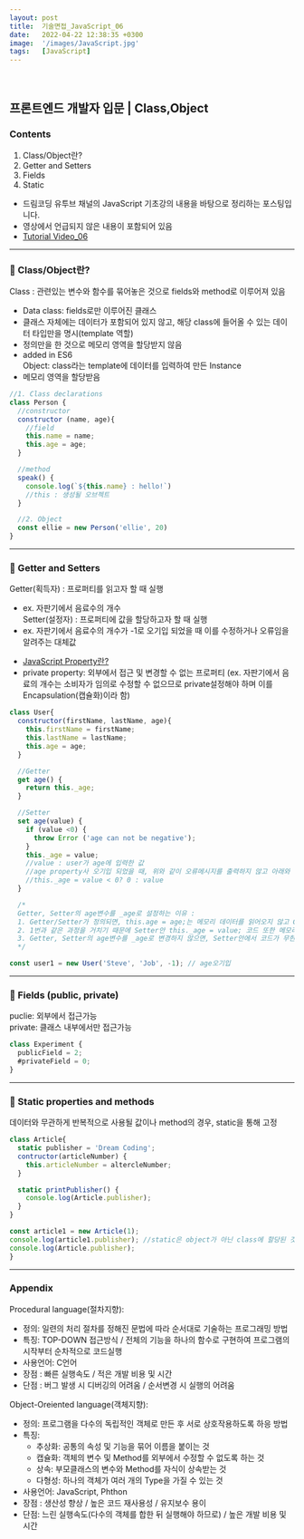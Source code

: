 ```yaml
---
layout: post
title:  기술면접_JavaScript_06
date:   2022-04-22 12:38:35 +0300
image:  '/images/JavaScript.jpg'
tags:   [JavaScript]
---
```

<br/>

## 프론트엔드 개발자 입문 | Class,Object<br/>

### Contents <br/>
1. Class/Object란?<br/>
2. Getter and Setters<br/>
3. Fields<br/>
4. Static<br/>

* 드림코딩 유투브 채널의 JavaScript 기초강의 내용을 바탕으로 정리하는 포스팅입니다. <br/>
* 영상에서 언급되지 않은 내용이 포함되어 있음<br/>
* [Tutorial Video_06](https://www.youtube.com/watch?v=_DLhUBWsRtw&list=PLv2d7VI9OotTVOL4QmPfvJWPJvkmv6h-2&index=6)<br/>

___

### :bell: Class/Object란? <br/>
Class : 관련있는 변수와 함수를 묶어놓은 것으로 fields와 method로 이루어져 있음<br/>
  * Data class: fields로만 이루어진 클래스<br/>
  * 클래스 자체에는 데이터가 포함되어 있지 않고, 해당 class에 들어올 수 있는 데이터 타입만을 명시(template 역할)<br/>
  * 정의만을 한 것으로 메모리 영역을 할당받지 않음<br/>
  * added in ES6<br/>
Object: class라는 template에 데이터를 입력하여 만든 Instance<br/>
  * 메모리 영역을 할당받음<br/>

  ```javascript
  //1. Class declarations
  class Person {
    //constructor
    constructor (name, age){
      //field
      this.name = name;
      this.age = age;
    }

    //method
    speak() {
      console.log(`${this.name} : hello!`)
      //this : 생성될 오브젝트
    }

    //2. Object
    const ellie = new Person('ellie', 20)
  }
  ```

  ___

### :bell: Getter and Setters <br/>
Getter(획득자) : 프로퍼티를 읽고자 할 때 실행<br/>
  - ex. 자판기에서 음료수의 개수<br/>
Setter(설정자) : 프로퍼티에 값을 할당하고자 할 때 실행<br/>
  - ex. 자판기에서 음료수의 개수가 -1로 오기입 되었을 때 이를 수정하거나 오류임을 알려주는 대체값<br/>

* [JavaScript Property란?](https://negabaro.github.io/archive/js-property)<br/>
* private property: 외부에서 접근 및 변경할 수 없는 프로퍼티 (ex. 자판기에서 음료의 개수는 소비자가 임의로 수정할 수 없으므로 private설정해야 하며 이를 Encapsulation(캡슐화)이라 함)<br/>

```javascript
class User{
  constructor(firstName, lastName, age){
    this.firstName = firstName;
    this.lastName = lastName;
    this.age = age;
  }

  //Getter
  get age() {
    return this._age;
  }

  //Setter
  set age(value) {
    if (value <0) {
      throw Error ('age can not be negative'); 
    }
    this._age = value; 
    //value : user가 age에 입력한 값
    //age property사 오기입 되었을 때, 위와 같이 오류메시지를 출력하지 않고 아래와 같이 대체값으로 자동수정할 수도 있음
    //this._age = value < 0? 0 : value
  }

  /*
  Getter, Setter의 age변수를 _age로 설정하는 이유 :
  1. Getter/Setter가 정의되면, this.age = age;는 메모리 데이터를 읽어오지 않고 Getter/Setter를 호출함 
  2. 1번과 같은 과정을 거치기 때문에 Setter안 this._age = value; 코드 또한 메모리의 값을 읽어오지 않고 Setter를 호출함
  3. Getter, Setter의 age변수를 _age로 변경하지 않으면, Setter안에서 코드가 무한루프에 빠지게 됨
  */

const user1 = new User('Steve', 'Job', -1); // age오기입
```

___

### :bell: Fields (public, private) <br/>
puclie: 외부에서 접근가능<br/>
private: 클래스 내부에서만 접근가능<br/>

```javascript
class Experiment {
  publicField = 2; 
  #privateField = 0;
}
```
___

### :bell: Static properties and methods <br/>
데이터와 무관하게 반복적으로 사용될 값이나 method의 경우, static을 통해 고정<br/>

```javascript
class Article{
  static publisher = 'Dream Coding';
  contructor(articleNumber) {
    this.articleNumber = altercleNumber;
  }

  static printPublisher() {
    console.log(Article.publisher);
  }
}

const article1 = new Article(1);
console.log(article1.publisher); //static은 object가 아닌 class에 할당된 것이므로 해당 코드는 오류출력
console.log(Article.publisher);
}
```

___

### Appendix <br/>
Procedural language(절차지향): 
- 정의: 일련의 처리 절차를 정해진 문법에 따라 순서대로 기술하는 프로그래밍 방법<br/>
- 특징: TOP-DOWN 접근방식 / 전체의 기능을 하나의 함수로 구현하여 프로그램의 시작부터 순차적으로 코드실행<br/>
- 사용언어: C언어<br/>
- 장점 : 빠른 실행속도 / 적은 개발 비용 및 시간<br/>
- 단점 : 버그 발생 시 디버깅의 어려움 / 순서변경 시 실행의 어려움<br/>

Object-Oreiented language(객체지향): <br/>
- 정의: 프로그램을 다수의 독립적인 객체로 만든 후 서로 상호작용하도록 하응 방법<br/>
- 특징: 
  - 추상화: 공통의 속성 및 기능을 묶어 이름을 붙이는 것<br/>
  - 캡슐화: 객체의 변수 및 Method를 외부에서 수정할 수 없도록 하는 것<br/>
  - 상속: 부모클래스의 변수와 Method를 자식이 상속받는 것 
  - 다형성: 하나의 객체가 여러 개의 Type을 가질 수 있는 것<br/>
- 사용언어: JavaScript, Phthon<br/>
- 장점 : 생산성 향상 / 높은 코드 재사용성 / 유지보수 용이<br/>
- 단점: 느린 실행속도(다수의 객체를 합한 뒤 실행해야 하므로) / 높은 개발 비용 및 시간<br/>